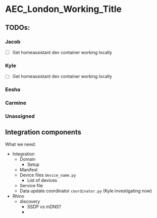 # AEC_London_Working_Title

## TODOs:

### Jacob
- [ ] Get homeassistant dev container working locally

### Kyle

- [ ] Get homeassistant dev container working locally

### Eesha

### Carmine

### Unassigned  

## Integration components   
What we need:
- Integration 
	- Domain 
		- Setup
	- Manifest
	- Device files `device_name.py`
		- List of devices
	- Service file
	- Data update coordinator `coordinator.py` (Kyle investigating now)
- Rhino
	- discovery
		- SSDP vs mDNS?
		- 
